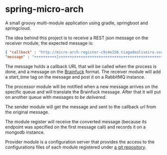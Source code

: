 # spring-micro-arch
A small groovy multi-module application using gradle, springboot and springcloud.

The idea behind this project is to receive a REST json message on the receiver module, the expected message is:

```json
{ "callback" : "http://micro-arch-register-c9c4e156.tiagodeoliveira.svc.tutum.io:40082/register", 
"message" : "++++++++++[>+>+++>++++>+++++++>++++++++>+++++++++>++++++++++>+++++++++++>++++++++++++<<<<<<<<<-]>>>>+.>>>>+..<.<++++++++.>>>+.<<+.<<<<++++.<++.>>>+++++++.>>>.+++.<+++++++.--------.<<<<<+.<+++.---."}
```
The message holds a callback URL that will be called when the process is done, and a message on the [Brainfuck](http://en.wikipedia.org/wiki/Brainfuck) format. 
The receiver module will add a *start_time* tag on the message and post it on a RabbitMQ instance.

The processor module will be notified when a new message arrives on the specific queue and will translate the Brainfuck message. After that it will put on another queue with messages *to be delivered*.

The sender module will get the message and sent to the callback url from the original message.

The module register will receive the converted message (because its endpoint was specified on the first message call) and records it on a mongodb instance.

Provider module is a configuration server that provides the access to the configurations files of each module registered under [a git repository](https://github.com/tiagodeoliveira/spring-micro-arch-configurations).
